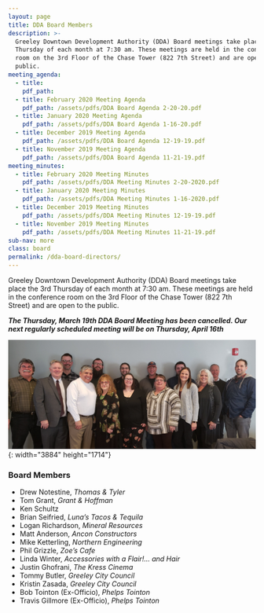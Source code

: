 ```yaml
---
layout: page
title: DDA Board Members
description: >-
  Greeley Downtown Development Authority (DDA) Board meetings take place the 3rd
  Thursday of each month at 7:30 am. These meetings are held in the conference
  room on the 3rd Floor of the Chase Tower (822 7th Street) and are open to the
  public.
meeting_agenda:
  - title:
    pdf_path:
  - title: February 2020 Meeting Agenda
    pdf_path: /assets/pdfs/DDA Board Agenda 2-20-20.pdf
  - title: January 2020 Meeting Agenda
    pdf_path: /assets/pdfs/DDA Board Agenda 1-16-20.pdf
  - title: December 2019 Meeting Agenda
    pdf_path: /assets/pdfs/DDA Board Agenda 12-19-19.pdf
  - title: November 2019 Meeting Agenda
    pdf_path: /assets/pdfs/DDA Board Agenda 11-21-19.pdf
meeting_minutes:
  - title: February 2020 Meeting Minutes
    pdf_path: /assets/pdfs/DDA Meeting Minutes 2-20-2020.pdf
  - title: January 2020 Meeting Minutes
    pdf_path: /assets/pdfs/DDA Meeting Minutes 1-16-2020.pdf
  - title: December 2019 Meeting Minutes
    pdf_path: /assets/pdfs/DDA Meeting Minutes 12-19-19.pdf
  - title: November 2019 Meeting Minutes
    pdf_path: /assets/pdfs/DDA Meeting Minutes 11-21-19.pdf
sub-nav: more
class: board
permalink: /dda-board-directors/
---
```


Greeley Downtown Development Authority (DDA) Board meetings take place the 3rd Thursday of each month at 7:30 am. These meetings are held in the conference room on the 3rd Floor of the Chase Tower (822 7th Street) and are open to the public.

***The Thursday, March 19th DDA Board Meeting has been cancelled. Our next regularly scheduled meeting will be on Thursday, April 16th&nbsp;***

![DDA Board of Directors](/assets/20200220-084406.jpg){: width="3884" height="1714"}

### Board Members

* Drew Notestine, *Thomas & Tyler*
* Tom Grant, *Grant & Hoffman*
* Ken Schultz
* Brian Seifried, *Luna’s Tacos & Tequila*
* Logan Richardson, *Mineral Resources*
* Matt Anderson, *Ancon Constructors*
* Mike Ketterling, *Northern Engineering*
* Phil Grizzle, *Zoe’s Cafe*
* Linda Winter, *Accessories with a Flair\!… and Hair*
* Justin Ghofrani, *The Kress Cinema*
* Tommy Butler, *Greeley City Council*
* Kristin Zasada,&nbsp;*Greeley City Council*
* Bob Tointon (Ex-Officio), *Phelps Tointon*
* Travis Gillmore (Ex-Officio), *Phelps Tointon*